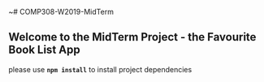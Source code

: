 ~# COMP308-W2019-MidTerm

## Welcome to the MidTerm Project - the Favourite Book List App

please use **`npm install`** to install project dependencies

